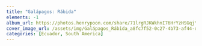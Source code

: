 ```yaml
---
title: "Galápagos: Rábida"
elements: -1
album_url: https://photos.henrypoon.com/share/71lrgRJKWkhnI76HrYzHSGqjYeMVV35RNYlV6RNeUP_LEYREGEjgMoYLRL5g07HkhzE
cover_image_url: /assets/img/Galápagos_Rábida_a8fc7f52-0c27-4b73-af44-d62aad6ce39b.jpg
categories: [Ecuador, South America]
---
```

